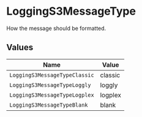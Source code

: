 # LoggingS3MessageType

How the message should be formatted.


## Values

| Name                          | Value                         |
| ----------------------------- | ----------------------------- |
| `LoggingS3MessageTypeClassic` | classic                       |
| `LoggingS3MessageTypeLoggly`  | loggly                        |
| `LoggingS3MessageTypeLogplex` | logplex                       |
| `LoggingS3MessageTypeBlank`   | blank                         |